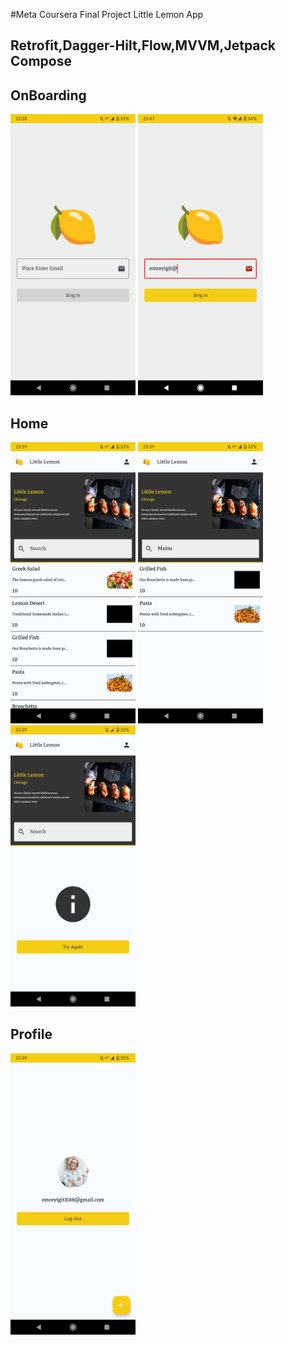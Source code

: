 #Meta Coursera Final Project Little Lemon App
## Retrofit,Dagger-Hilt,Flow,MVVM,Jetpack Compose
## OnBoarding
<img src="https://raw.githubusercontent.com/emreyigit98/imageJson/master/MetaCourseraFinalProject/onboarding_screen_1.jpg" alt="add_screen_img" width="200" height="450"> <img src="https://raw.githubusercontent.com/emreyigit98/imageJson/master/MetaCourseraFinalProject/onboarding_screen_2.jpg" alt="add_screen_img" width="200" height="450">
## Home
<img src="https://raw.githubusercontent.com/emreyigit98/imageJson/master/MetaCourseraFinalProject/home_screen.jpg" alt="add_screen_img" width="200" height="450"> <img src="https://raw.githubusercontent.com/emreyigit98/imageJson/master/MetaCourseraFinalProject/home_screen_search.jpg" alt="add_screen_img" width="200" height="450"> <img src="https://raw.githubusercontent.com/emreyigit98/imageJson/master/MetaCourseraFinalProject/home_screen_error.jpg" alt="add_screen_img" width="200" height="450">
## Profile
<img src="https://raw.githubusercontent.com/emreyigit98/imageJson/master/MetaCourseraFinalProject/profile_screen.jpg" alt="add_screen_img" width="200" height="450">

